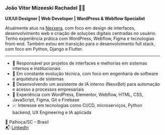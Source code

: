 ### João Vitor Mizeeski Rachadel 👨‍💻  
**UX/UI Designer | Web Developer | WordPress & Webflow Specialist**

Atualmente atuo na [Nexxera](https://www.nexxera.com/), com foco em design de interfaces, desenvolvimento web e criação de soluções digitais centradas no usuário.  
Tenho experiência prática com WordPress, Webflow, Figma e tecnologias front-end. Também estou em transição para o desenvolvimento full stack, com foco em Python, Django e Flutter.

---

- 💼 Responsável por projetos de interfaces e melhorias em sistemas internos e institucionais
- 🧠 Em constante evolução técnica, com foco em engenharia de software e arquitetura de sistemas
- 🤖 Desenvolvendo um assistente de IA interno (NexxBot) para automação e acesso a processos empresariais
- 🔧 Experiência com WordPress, Elementor, Webflow, HTML, CSS, JavaScript, Figma, Git e Firebase
- 📈 Interesse em tecnologias como CI/CD, microserviços, Python backend, UX Engineering e IA aplicada

📍 Palhoça/SC – Brasil  
📬 [LinkedIn](https://br.linkedin.com/in/joao-mizeeski)